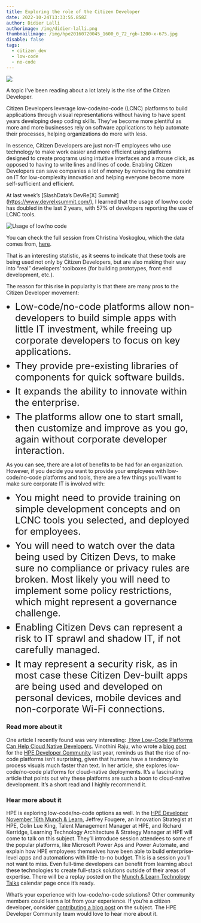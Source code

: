 ```yaml
---
title: Exploring the role of the Citizen Developer
date: 2022-10-24T13:33:55.858Z
author: Didier Lalli
authorimage: /img/didier-lalli.png
thumbnailimage: /img/hpe20160720045_1600_0_72_rgb-1200-x-675.jpg
disable: false
tags:
  - citizen_dev
  - low-code
  - no-code
---
```

<style>
ul li{
  font-size:25px;
  list-style-position: outside;
  margin-bottom:8px;
}
</style>

![](/img/hpe20160720045_1600_0_72_rgb-1200-x-675.jpg)

A topic I’ve been reading about a lot lately is the rise of the Citizen Developer.

Citizen Developers leverage low-code/no-code (LCNC) platforms to build applications through visual representations without having to have spent years developing deep coding skills. They’ve become more plentiful as more and more businesses rely on software applications to help automate their processes, helping organizations do more with less.

In essence, Citizen Developers are just non-IT employees who use technology to make work easier and more efficient using platforms designed to create programs using intuitive interfaces and a mouse click, as opposed to having to write lines and lines of code. Enabling Citizen Developers can save companies a lot of money by removing the constraint on IT for low-complexity innovation and helping everyone become more self-sufficient and efficient.

At last week’s [SlashData’s DevRe\[X] Summit](https://www.devrelxsummit.com/), I learned that the usage of low/no code has doubled in the last 2 years, with 57% of developers reporting the use of LCNC tools. 

![Usage of low/no code](/img/usage-of-low-no-code-copy.jpg)

You can check the full session from Christina Voskoglou, which the data comes from, [here](https://youtu.be/Up-N5x6NCps).

That is an interesting statistic, as it seems to indicate that these tools are being used not only by Citizen Developers, but are also making their way into “real” developers’ toolboxes (for building prototypes, front end development, etc.). 

The reason for this rise in popularity is that there are many pros to the Citizen Developer movement:

* Low-code/no-code platforms allow non-developers to build simple apps with little IT investment, while freeing up corporate developers to focus on key applications.
* They provide pre-existing libraries of components for quick software builds.
* It expands the ability to innovate within the enterprise.
* The platforms allow one to start small, then customize and improve as you go, again without corporate developer interaction.

As you can see, there are a lot of benefits to be had for an organization. However, if you decide you want to provide your employees with low-code/no-code platforms and tools, there are a few things you’ll want to make sure corporate IT is involved with:

* You might need to provide training on simple development concepts and on LCNC tools you selected, and deployed for employees.
* You will need to watch over the data being used by Citizen Devs, to make sure no compliance or privacy rules are broken. Most likely you will need to implement some policy restrictions, which might represent a governance challenge.
* Enabling Citizen Devs can represent a risk to IT sprawl and shadow IT, if not carefully managed.
* It may represent a security risk, as in most case these Citizen Dev-built apps are being used and developed on personal devices, mobile devices and non-corporate Wi-Fi connections.

### Read more about it

One article I recently found was very interesting: [ How Low-Code Platforms Can Help Cloud Native Developers](https://thenewstack.io/how-low-code-platforms-can-help-cloud-native-developers/). Vinothini Raju, who wrote a [blog post](https://developer.hpe.com/blog/autopilot-kubernetes-deployments-on-hpe-ezmeral-runtime-enterprise/) for the [HPE Developer Community](https://developer.hpe.com/) last year, reminds us that the rise of no-code platforms isn’t surprising, given that humans have a tendency to process visuals much faster than text. In her article, she explores low-code/no-code platforms for cloud-native deployments. It’s a fascinating article that points out why these platforms are such a boon to cloud-native development. It’s a short read and I highly recommend it.

### Hear more about it

HPE is exploring low-code/no-code options as well. In the [HPE Developer November 16th Munch & Learn](https://hpe.zoom.us/webinar/register/8716666192015/WN_8jlRM9SaRKmbT3r1CDNtDw), Jeffrey Fougere, an Innovation Strategist at HPE, Colin Lue King, Talent Management Manager at HPE, and Richard Kerridge, Learning Technology Architecture & Strategy Manager at HPE will come to talk on this subject. They’ll introduce session attendees to some of the popular platforms, like Microsoft Power Aps and Power Automate, and explain how HPE employees themselves have been able to build enterprise-level apps and automations with little-to-no budget. This is a session you’ll not want to miss. Even full-time developers can benefit from learning about these technologies to create full-stack solutions outside of their areas of expertise. There will be a replay posted on the [Munch & Learn Technology Talks](https://developer.hpe.com/campaign/munch-and-learn) calendar page once it’s ready.

What’s your experience with low-code/no-code solutions? Other community members could learn a lot from your experience. If you’re a citizen developer, consider [contributing a blog post](https://developer.hpe.com/contribute) on the subject. The HPE Developer Community team would love to hear more about it.